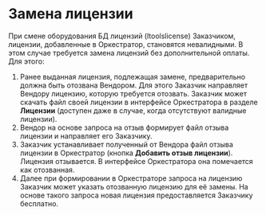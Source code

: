 # Замена лицензии

При смене оборудования БД лицензий (ltoolslicense) Заказчиком, лицензии, добавленные в Оркестратор, становятся невалидными. В этом случае требуется замена лицензий без дополнительной оплаты. Для этого:

1. Ранее выданная лицензия, подлежащая замене, предварительно должна быть отозвана Вендором. Для этого Заказчик направляет Вендору лицензию, которую требуется отозвать. Заказчик может скачать файл своей лицензии в интерфейсе Оркестратора в разделе **Лицензии** (доступен даже в случае, когда отсутствуют валидные лицензии).
2. Вендор на основе запроса на отзыв формирует файл отзыва лицензии и направляет его Заказчику.
3. Заказчик устанавливает полученный от Вендора файл отзыва лицензии в Оркестратор (кнопка **Добавить отзыв лицензии**). Лицензия отзывается. В интерфейсе Оркестратора она помечается как отозванная.
4. Далее при формировании в Оркестраторе запроса на лицензию Заказчик может указать отозванную лицензию для её замены. На основе такого запроса новая лицензия предоставляется Заказчику бесплатно.